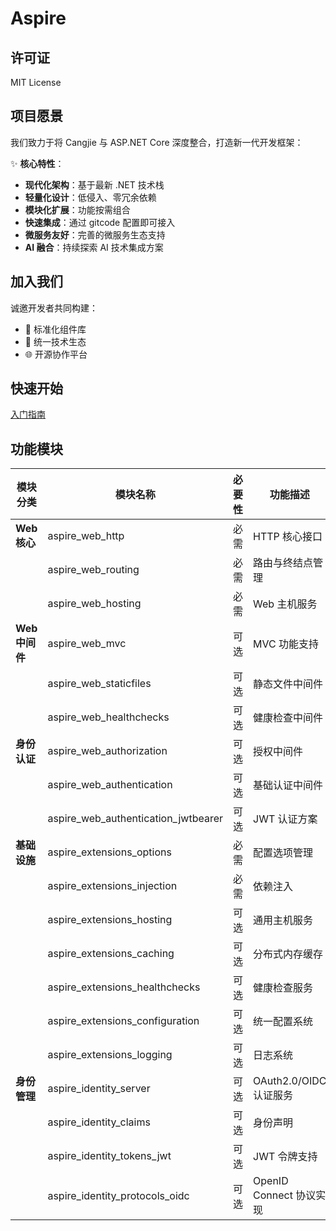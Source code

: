 # Aspire

## 许可证
MIT License

## 项目愿景

我们致力于将 Cangjie 与 ASP.NET Core 深度整合，打造新一代开发框架：

✨ **核心特性**：
- **现代化架构**：基于最新 .NET 技术栈
- **轻量化设计**：低侵入、零冗余依赖
- **模块化扩展**：功能按需组合
- **快速集成**：通过 gitcode 配置即可接入
- **微服务友好**：完善的微服务生态支持
- **AI 融合**：持续探索 AI 技术集成方案

## 加入我们
诚邀开发者共同构建：
- 🧩 标准化组件库
- 🔗 统一技术生态
- 🌐 开源协作平台

## 快速开始
[入门指南](https://gitcode.com/soulsoft/aspire/tree/main/aspire_web_quickstart)

## 功能模块

| 模块分类          | 模块名称                                | 必要性   | 功能描述                     |
|------------------ |---------------------------------------|----------|----------------------------|
| **Web核心**      | aspire_web_http                       | 必需     | HTTP 核心接口               |
|                   | aspire_web_routing                    | 必需     | 路由与终结点管理            |
|                   | aspire_web_hosting                    | 必需     | Web 主机服务                |
| **Web中间件**     | aspire_web_mvc                        | 可选     | MVC 功能支持                |
|                   | aspire_web_staticfiles                | 可选     | 静态文件中间件              |
|                   | aspire_web_healthchecks               | 可选     | 健康检查中间件              |
| **身份认证**       | aspire_web_authorization              | 可选     | 授权中间件                  |
|                   | aspire_web_authentication             | 可选     | 基础认证中间件              |
|                   | aspire_web_authentication_jwtbearer   | 可选     | JWT 认证方案                |
| **基础设施**       | aspire_extensions_options             | 必需     | 配置选项管理                |
|                   | aspire_extensions_injection             | 必需     | 依赖注入                |
|                   | aspire_extensions_hosting             | 可选     | 通用主机服务                |
|                   | aspire_extensions_caching            | 可选     | 分布式内存缓存                |
|                   | aspire_extensions_healthchecks        | 可选     | 健康检查服务                |
|                   | aspire_extensions_configuration       | 可选     | 统一配置系统                |
|                   | aspire_extensions_logging             | 可选     | 日志系统                    |
| **身份管理**       | aspire_identity_server                | 可选     | OAuth2.0/OIDC 认证服务      |
|                   | aspire_identity_claims               | 可选     | 身份声明                     |
|                   | aspire_identity_tokens_jwt            | 可选     | JWT 令牌支持                |
|                   | aspire_identity_protocols_oidc        | 可选     | OpenID Connect 协议实现     |